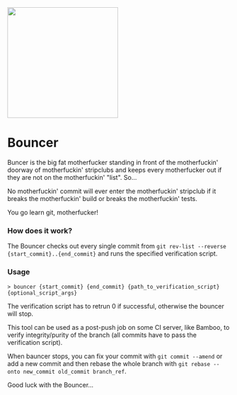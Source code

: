 <img src="https://raw.github.com/vizZ/bouncer/master/img/bouncer.png" width="250px" />

# Bouncer

Buncer is the big fat motherfucker standing in front of the motherfuckin' doorway of motherfuckin' stripclubs and keeps every motherfucker out if they are not on the motherfuckin' "list". So...
 
No motherfuckin' commit will ever enter the motherfuckin' stripclub if it breaks the motherfuckin' build or breaks the motherfuckin' tests. 

You go learn git, motherfucker!

### How does it work?

The Bouncer checks out every single commit from `git rev-list --reverse {start_commit}..{end_commit}` and runs the specified verification script.

### Usage

	> bouncer {start_commit} {end_commit} {path_to_verification_script} {optional_script_args}
	
The verification script has to retrun 0 if successful, otherwise the bouncer will stop.

This tool can be used as a post-push job on some CI server, like Bamboo, to verify integrity/purity of the branch (all commits have to pass the verification script).

When bauncer stops, you can fix your commit with `git commit --amend` or add a new commit and then rebase the whole branch with `git rebase --onto new_commit old_commit branch_ref`.

Good luck with the Bouncer...